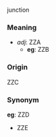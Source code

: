 junction
### Meaning
+ _adj_: ZZA
    + __eg__: ZZB

### Origin

ZZC

### Synonym

__eg__: ZZD

+ ZZE


